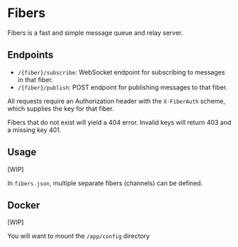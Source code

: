 # Fibers
Fibers is a fast and simple message queue and relay server.

## Endpoints
- `/{fiber}/subscribe`: WebSocket endpoint for subscribing to messages in that fiber.
- `/{fiber}/publish`: POST endpoint for publishing messages to that fiber.

All requests require an Authorization header with the `X-FiberAuth` scheme, which supplies
the key for that fiber.

Fibers that do not exist will yield a 404 error. Invalid keys will return 403 and a missing key 401.

## Usage
[WIP]

In `fibers.json`, multiple separate fibers (channels) can be defined.

## Docker
[WIP]

You will want to mount the `/app/config` directory